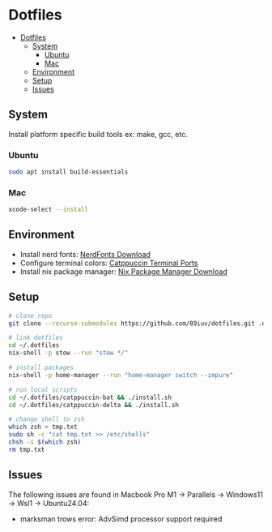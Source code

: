 # Dotfiles

<!--toc:start-->
- [Dotfiles](#dotfiles)
  - [System](#system)
    - [Ubuntu](#ubuntu)
    - [Mac](#mac)
  - [Environment](#environment)
  - [Setup](#setup)
  - [Issues](#issues)
<!--toc:end-->

## System

Install platform specific build tools ex: make, gcc, etc.

### Ubuntu

```sh
sudo apt install build-essentials
```

### Mac

```sh
xcode-select --install
```

## Environment

- Install nerd fonts: [NerdFonts Download](https://www.nerdfonts.com/font-downloads)
- Configure terminal colors: [Catppuccin Terminal Ports](https://catppuccin.com/ports/?q=terminal)
- Install nix package manager: [Nix Package Manager Download](https://nixos.org/download)

## Setup

```sh
# clone repo
git clone --recurse-submodules https://github.com/89iuv/dotfiles.git .dotfiles
```

```sh
# link dotfiles
cd ~/.dotfiles
nix-shell -p stow --run "stow */"
```

```sh
# install packages
nix-shell -p home-manager --run "home-manager switch --impure"
```

```sh
# run local scripts
cd ~/.dotfiles/catppuccin-bat && ./install.sh
cd ~/.dotfiles/catppuccin-delta && ./install.sh
```

```sh
# change shell to zsh
which zsh > tmp.txt
sudo sh -c "cat tmp.txt >> /etc/shells"
chsh -s $(which zsh)
rm tmp.txt
```

## Issues

The following issues are found in
Macbook Pro M1 -> Parallels -> Windows11 -> Wsl1 -> Ubuntu24.04:

- marksman trows error: AdvSimd processor support required
